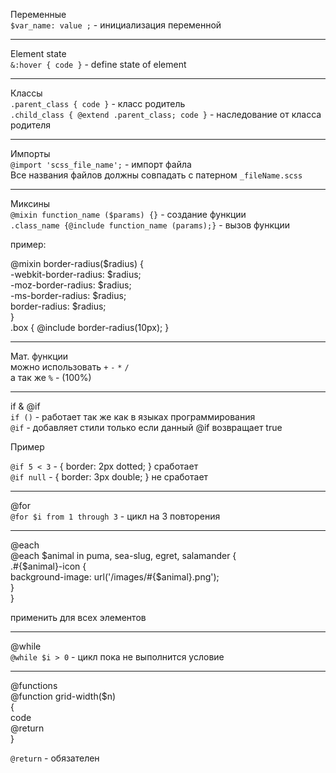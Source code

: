 Переменные   
`$var_name: value ;` - инициализация переменной

---

Element state   
`&:hover { code }` - define state of element

---
 
 Классы   
`.parent_class { code }` - класс родитель   
`.child_class { @extend .parent_class; code }` - наследование от класса родителя

---

Импорты   
`@import 'scss_file_name';` - импорт файла   
Все названия файлов должны совпадать с патерном  `_fileName.scss`

---

Миксины   
`@mixin function_name ($params) {}` - создание функции   
`.class_name {@include function_name (params);}` - вызов функции   

пример:

@mixin border-radius($radius) {   
  -webkit-border-radius: $radius;   
     -moz-border-radius: $radius;   
      -ms-border-radius: $radius;   
          border-radius: $radius;   
}   
.box { @include border-radius(10px); }

---

Мат. функции   
можно использовать `+` `-` `*` `/`   
а так же `%` - (100%)

---

if & @if   
`if ()` - работает так же как в языках программирования   
`@if` - добавляет стили только если данный @if возвращает true

Пример

`@if 5 < 3` - { border: 2px dotted; } сработает   
`@if null` - { border: 3px double; } не сработает

---

@for   
`@for $i from 1 through 3` - цикл на 3 повторения

---

@each   
@each $animal in puma, sea-slug, egret, salamander {   
  .#{$animal}-icon {   
    background-image: url('/images/#{$animal}.png');   
  }   
}   

применить для всех элементов

---

@while   
`@while $i > 0` - цикл пока не выполнится условие   

---

@functions   
@function grid-width($n)   
{   
 code   
 @return   
}   

`@return` - обязателен